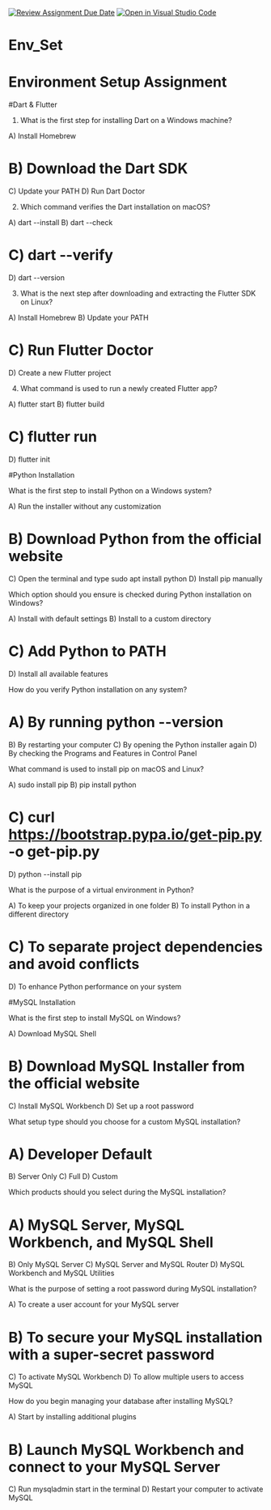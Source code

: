 [![Review Assignment Due Date](https://classroom.github.com/assets/deadline-readme-button-22041afd0340ce965d47ae6ef1cefeee28c7c493a6346c4f15d667ab976d596c.svg)](https://classroom.github.com/a/vnsr1XuU)
[![Open in Visual Studio Code](https://classroom.github.com/assets/open-in-vscode-2e0aaae1b6195c2367325f4f02e2d04e9abb55f0b24a779b69b11b9e10269abc.svg)](https://classroom.github.com/online_ide?assignment_repo_id=15705952&assignment_repo_type=AssignmentRepo)
# Env_Set

# Environment Setup Assignment

#Dart & Flutter

1. What is the first step for installing Dart on a Windows machine?

A) Install Homebrew
# B) Download the Dart SDK
C) Update your PATH
D) Run Dart Doctor


2. Which command verifies the Dart installation on macOS?

A) dart --install
B) dart --check
# C) dart --verify
D) dart --version


3. What is the next step after downloading and extracting the Flutter SDK on Linux?

A) Install Homebrew
B) Update your PATH
# C) Run Flutter Doctor
D) Create a new Flutter project


4. What command is used to run a newly created Flutter app?

A) flutter start
B) flutter build
# C) flutter run
D) flutter init


#Python Installation

What is the first step to install Python on a Windows system?

A) Run the installer without any customization
# B) Download Python from the official website
C) Open the terminal and type sudo apt install python
D) Install pip manually

Which option should you ensure is checked during Python installation on Windows?

A) Install with default settings
B) Install to a custom directory
# C) Add Python to PATH
D) Install all available features

How do you verify Python installation on any system?

# A) By running python --version
B) By restarting your computer
C) By opening the Python installer again
D) By checking the Programs and Features in Control Panel

What command is used to install pip on macOS and Linux?

A) sudo install pip
B) pip install python
# C) curl https://bootstrap.pypa.io/get-pip.py -o get-pip.py
D) python --install pip

What is the purpose of a virtual environment in Python?

A) To keep your projects organized in one folder
B) To install Python in a different directory
# C) To separate project dependencies and avoid conflicts
D) To enhance Python performance on your system

#MySQL Installation

What is the first step to install MySQL on Windows?

A) Download MySQL Shell
# B) Download MySQL Installer from the official website
C) Install MySQL Workbench
D) Set up a root password

What setup type should you choose for a custom MySQL installation?

# A) Developer Default
B) Server Only
C) Full
D) Custom

Which products should you select during the MySQL installation?

# A) MySQL Server, MySQL Workbench, and MySQL Shell
B) Only MySQL Server
C) MySQL Server and MySQL Router
D) MySQL Workbench and MySQL Utilities

What is the purpose of setting a root password during MySQL installation?

A) To create a user account for your MySQL server
# B) To secure your MySQL installation with a super-secret password
C) To activate MySQL Workbench
D) To allow multiple users to access MySQL

How do you begin managing your database after installing MySQL?

A) Start by installing additional plugins
# B) Launch MySQL Workbench and connect to your MySQL Server
C) Run mysqladmin start in the terminal
D) Restart your computer to activate MySQL

